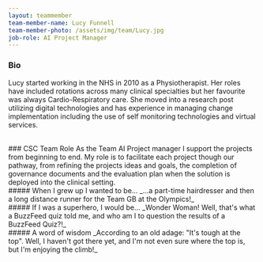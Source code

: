 ```yaml
---
layout: teammember
team-member-name: Lucy Funnell
team-member-photo: /assets/img/team/Lucy.jpg
job-role: AI Project Manager
---
```


### Bio
Lucy started working in the NHS in 2010 as a Physiotherapist. Her roles have included rotations across many clinical 
specialties but her favourite was always Cardio-Respiratory care. She moved into a research post utilizing digital 
technologies and has experience in managing change implementation including the use of self monitoring technologies 
and virtual services.

<br>
### CSC Team Role 
As the Team AI Project manager I support the projects from beginning to end. My role is to facilitate each project 
though our pathway, from refining the projects ideas and goals, the completion of governance documents and the 
evaluation plan when the solution is deployed into the clinical setting.

<br>
##### When I grew up I wanted to be...
_...a part-time hairdresser and then a long distance runner for the Team GB at the Olympics!_
<br>
##### If I was a superhero, I would be...
_Wonder Woman! Well, that's what a BuzzFeed quiz told me, and who am I to question the results of a BuzzFeed Quiz?!_
<br>
##### A word of wisdom
_According to an old adage: "It's tough at the top". Well, I haven't got there yet, and I'm not even sure where the top 
is, but I'm enjoying the climb!_
<br>